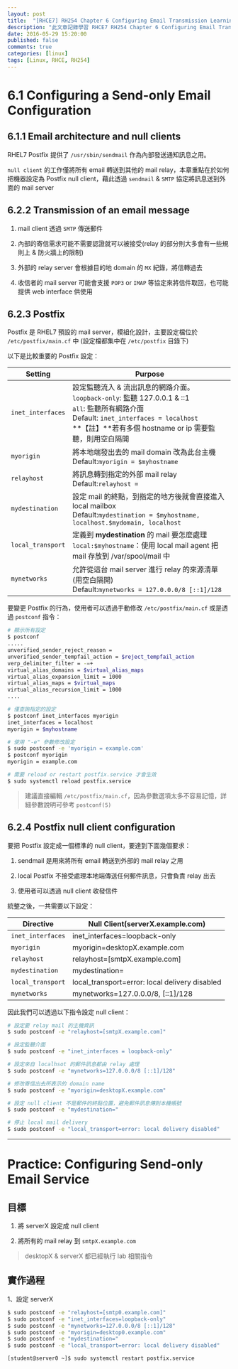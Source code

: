 ```yaml
---
layout: post
title:  "[RHCE7] RH254 Chapter 6 Configuring Email Transmission Learning Notes"
description: "此文章記錄學習 RHCE7 RH254 Chapter 6 Configuring Email Transmission 留下的內容"
date: 2016-05-29 15:20:00
published: false
comments: true
categories: [linux]
tags: [Linux, RHCE, RH254]
---
```


6.1 Configuring a Send-only Email Configuration
===============================================

## 6.1.1 Email architecture and null clients

RHEL7 Postfix 提供了 `/usr/sbin/sendmail` 作為內部發送通知訊息之用。

`null client` 的工作僅將所有 email 轉送到其他的 mail relay，本章重點在於如何把機器設定為 Postfix null client，藉此透過 `sendmail` & `SMTP` 協定將訊息送到外面的 mail server

## 6.2.2 Transmission of an email message

1. mail client 透過 `SMTP` 傳送郵件

2. 內部的寄信需求可能不需要認證就可以被接受(relay 的部分則大多會有一些規則上 & 防火牆上的限制)

3. 外部的 relay server 會根據目的地 domain 的 `MX` 紀錄，將信轉過去

4. 收信者的 mail server 可能會支援 `POP3` or `IMAP` 等協定來將信件取回，也可能提供 web interface 供使用

## 6.2.3 Postfix

Postfix 是 RHEL7 預設的 mail server，模組化設計，主要設定檔位於 `/etc/postfix/main.cf` 中 (設定檔都集中在 `/etc/postfix` 目錄下)

以下是比較重要的 Postfix 設定：

| Setting | Purpose |
|---------|---------|
| `inet_interfaces` | 設定監聽流入 & 流出訊息的網路介面。<br />`loopback-only`: 監聽 127.0.0.1 & ::1<br />`all`: 監聽所有網路介面<br />Default: `inet_interfaces = localhost`<br />**【註】**若有多個 hostname or ip 需要監聽，則用空白隔開 |
| `myorigin` | 將本地端發出去的 mail domain 改為此台主機<br />Default:`myorigin = $myhostname` |
| `relayhost` | 將訊息轉到指定的外部 mail relay<br />Default:`relayhost = ` |
| `mydestination` | 設定 mail 的終點，到指定的地方後就會直接進入 local mailbox<br />Default:`mydestination = $myhostname, localhost.$mydomain, localhost` |
| `local_transport` | 定義到 **mydestination** 的 mail 要怎麼處理<br />`local:$myhostname`：使用 local mail agent 把 mail 存放到 /var/spool/mail 中 |
| `mynetworks` | 允許從這台 mail server 進行 relay 的來源清單(用空白隔開)<br />Default:`mynetworks = 127.0.0.0/8 [::1]/128` |

要變更 Postfix 的行為，使用者可以透過手動修改 `/etc/postfix/main.cf` 或是透過 `postconf` 指令：

```bash
# 顯示所有設定
$ postconf
.....
unverified_sender_reject_reason =
unverified_sender_tempfail_action = $reject_tempfail_action
verp_delimiter_filter = -=+
virtual_alias_domains = $virtual_alias_maps
virtual_alias_expansion_limit = 1000
virtual_alias_maps = $virtual_maps
virtual_alias_recursion_limit = 1000
....

# 僅查詢指定的設定
$ postconf inet_interfaces myorigin
inet_interfaces = localhost
myorigin = $myhostname

# 使用 "-e" 參數修改設定
$ sudo postconf -e 'myorigin = example.com'
$ postconf myorigin
myorigin = example.com

# 需要 reload or restart postfix.service 才會生效
$ sudo systemctl reload postfix.service
```

> 建議直接編輯 `/etc/postfix/main.cf`，因為參數選項太多不容易記憶，詳細參數說明可參考 `postconf(5)`

## 6.2.4 Postfix null client configuration

要把 Postfix 設定成一個標準的 null client，要達到下面幾個要求：

1. sendmail 是用來將所有 email 轉送到外部的 mail relay 之用

2. local Postfix 不接受處理本地端傳送任何郵件訊息，只會負責 relay 出去

3. 使用者可以透過 null client 收發信件

統整之後，一共需要以下設定：

| Directive | Null Client(serverX.example.com) |
|-----------|--------------------------------------|
| `inet_interfaces` | inet_interfaces=loopback-only |
| `myorigin` | myorigin=desktopX.example.com |
| `relayhost` | relayhost=[smtpX.example.com] |
| `mydestination` | mydestination=  |
| `local_transport` | local_transport=error: local delivery disabled |
| `mynetworks` | mynetworks=127.0.0.0/8, [::1]/128 |

因此我們可以透過以下指令設定 null client：

```bash
# 設定要 relay mail 的主機資訊
$ sudo postconf -e "relayhost=[smtpX.example.com]"

# 設定監聽介面
$ sudo postconf -e "inet_interfaces = loopback-only"

# 設定來自 localhsot 的郵件訊息都由 relay 處理
$ sudo postconf -e "mynetworks=127.0.0.0/8 [::1]/128"

# 修改寄信出去所表示的 domain name
$ sudo postconf -e "myorigin=desktopX.example.com"

# 設定 null client 不是郵件的終點位置，避免郵件訊息傳到本機帳號
$ sudo postconf -e "mydestination="

# 停止 local mail delivery
$ sudo postconf -e "local_transport=error: local delivery disabled"
```

---------------------------------------------------------

Practice: Configuring Send-only Email Service
=============================================

## 目標

1. 將 serverX 設定成 null client

2. 將所有的 mail relay 到 `smtpX.example.com`

> desktopX & serverX 都已經執行 lab 相關指令

## 實作過程

1、設定 serverX

```bash
$ sudo postconf -e "relayhost=[smtp0.example.com]"
$ sudo postconf -e "inet_interfaces=loopback-only"
$ sudo postconf -e "mynetworks=127.0.0.0/8 [::1]/128"
$ sudo postconf -e "myorigin=desktop0.example.com"
$ sudo postconf -e "mydestination="
$ sudo postconf -e "local_transport=error: local delivery disabled"

[student@server0 ~]$ sudo systemctl restart postfix.service
```
